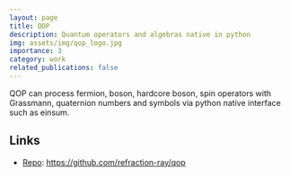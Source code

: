 ```yaml
---
layout: page
title: QOP
description: Quantum operators and algebras native in python
img: assets/img/qop_logo.jpg
importance: 3
category: work
related_publications: false
---
```


QOP can process fermion, boson, hardcore boson, spin operators with Grassmann, quaternion numbers and symbols via python native interface such as einsum.

## Links

- <a href="https://github.com/refraction-ray/qop" target="_blank"><i class="fab fa-github"></i> Repo</a>: https://github.com/refraction-ray/qop
